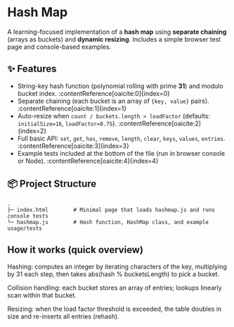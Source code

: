# Hash Map 

A learning-focused implementation of a **hash map** using **separate chaining** (arrays as buckets) and **dynamic resizing**. Includes a simple browser test page and console-based examples.

## ✨ Features
- String-key hash function (polynomial rolling with prime **31**) and modulo bucket index. :contentReference[oaicite:0]{index=0}
- Separate chaining (each bucket is an array of `{key, value}` pairs). :contentReference[oaicite:1]{index=1}
- Auto-resize when `count / buckets.length > loadFactor` (defaults: `initialSize=16`, `loadFactor=0.75`). :contentReference[oaicite:2]{index=2}
- Full basic API: `set`, `get`, `has`, `remove`, `length`, `clear`, `keys`, `values`, `entries`. :contentReference[oaicite:3]{index=3}
- Example tests included at the bottom of the file (run in browser console or Node). :contentReference[oaicite:4]{index=4}

## 📦 Project Structure
```text
.
├─ index.html        # Minimal page that loads hashmap.js and runs console tests
└─ hashmap.js        # Hash function, HashMap class, and example usage/tests
```

## How it works (quick overview)

Hashing: computes an integer by iterating characters of the key, multiplying by 31 each step, then takes abs(hash % bucketsLength) to pick a bucket. 

Collision handling: each bucket stores an array of entries; lookups linearly scan within that bucket. 

Resizing: when the load factor threshold is exceeded, the table doubles in size and re-inserts all entries (rehash).
